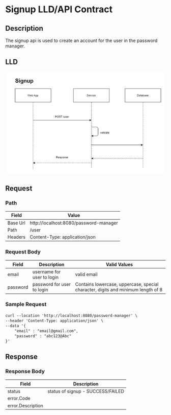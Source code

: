 # Signup LLD/API Contract

## Description
The signup api is used to create an account for the user in the password manager.

## LLD
![Signup Low Level Diagram](../assets/SignupLld.png)


## Request

### Path
| **Field** | **Value**                             |
|-----------|-----------                            |
| Base Url  | http://localhost:8080/password-manager|
| Path      |    /user                              |
| Headers   | Content-Type: application/json        |

### Request Body
| **Field** | **Description**             | **Valid Values**                                                                 |
|-----------|-----------------------------|----------------------------------------------------------------------------------|
| email     | username for user to login  | valid email                                                                      |
| password  | password for user to login  | Contains lowercase, uppercase, special character, digits and minimum length of 8 |


### Sample Request
```
curl --location 'http://localhost:8080/password-manager' \
--header 'Content-Type: application/json' \
--data '{
    "email" : "email@gmail.com",
    "password" : "abc123@Abc"
}'
```

## Response

### Response Body
| **Field**          | **Description**                    |
|--------------------|------------------------------------|
| status             | status of signup - SUCCESS/FAILED  |
| error.Code         |                                    |
| error.Description  |                                    |




